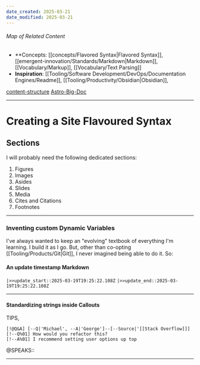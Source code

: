 ```yaml
---
date_created: 2025-03-21
date_modified: 2025-03-21
---
```

###### Map of Related Content
- **Concepts: [[concepts/Flavored Syntax|Flavored Syntax]],  [[emergent-innovation/Standards/Markdown|Markdown]], [[Vocabulary/Markup]], [[Vocabulary/Text Parsing]]
- **Inspiration**: [[Tooling/Software Development/DevOps/Documentation Engines/Readme]], [[Tooling/Productivity/Obsidian|Obsidian]],

[content-structure](https://github.com/MicroWebStacks/content-structure)
[Astro-Big-Doc](https://github.com/MicroWebStacks/astro-big-doc/tree/main)

---
# Creating a Site Flavoured Syntax 

## Sections

I will probably need the following dedicated sections:
1. Figures
2. Images
3. Asides
4. Slides
5. Media
6. Cites and Citations
7. Footnotes
---
### Inventing custom Dynamic Variables

I've always wanted to keep an "evolving" textbook of everything I'm learning. I build it as I go. But, other than co-opting [[Tooling/Products/Git|Git]], I never imagined being able to do it. So:

#### An update timestamp Markdown
`|>>update_start::2025-03-19T19:25:22.108Z`
`|>>update_end::2025-03-19T19:25:22.108Z` 

---
#### Standardizing strings inside Callouts

TIPS, 
```
[!@Q&A] [--Q|'Michael', --A|'George']--[--Source|'[[Stack Overflow]]]
[!--Q%01] How would you refactor this?
[!--A%01] I recommend setting user options up top
```

@SPEAKS::

---
